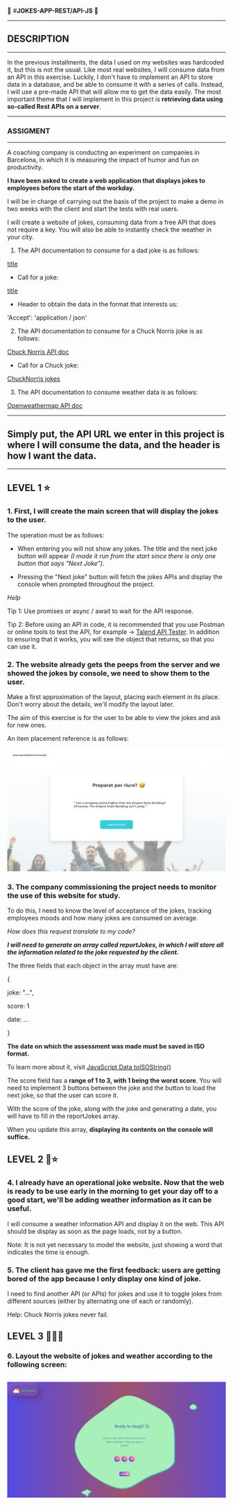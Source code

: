 ﻿🤡 #**JOKES-APP-REST/API-JS** 🤡

---

## **DESCRIPTION**

---

In the previous installments, the data I used on my websites was hardcoded it, but this is not the usual.
Like most real websites, I will consume data from an API in this exercise. Luckily, I don't have to implement an API to store data in a database, and be able to consume it with a series of calls. Instead, I will use a pre-made API that will allow me to get the data easily.
The most important theme that I will implement in this project is **retrieving data using so-called Rest APIs on a server**.

---

### **ASSIGMENT**

---

A coaching company is conducting an experiment on companies in Barcelona, ​​in which it is measuring the impact of humor and fun on productivity.

**I have been asked to create a web application that displays jokes to employees before the start of the workday.**

I will be in charge of carrying out the basis of the project to make a demo in two weeks with the client and start the tests with real users.

I will create a website of jokes, consuming data from a free API that does not require a key. You will also be able to instantly check the weather in your city.

1. The API documentation to consume for a dad joke is as follows:

[title](https://icanhazdadjoke.com/api)

- Call for a joke:

[title](https://icanhazdadjoke.com/)

- Header to obtain the data in the format that interests us:

'Accept': 'application / json'

2. The API documentation to consume for a Chuck Norris joke is as follows:

[Chuck Norris API doc](https://api.chucknorris.io/#!)

- Call for a Chuck joke:

[ChuckNorris jokes](https://api.chucknorris.io/jokes/random)

3. The API documentation to consume weather data is as follows:

[Openweathermap API doc](https://openweathermap.org/appid)

---

## Simply put, the API URL we enter in this project is where I will consume the data, and the header is how I want the data.

---

## LEVEL 1 :star:

### 1. First, I will create the main screen that will display the jokes to the user.

The operation must be as follows:

- When entering you will not show any jokes. The title and the next joke button will appear _(I made it run from the start since there is only one button that says "Next Joke")_.

- Pressing the "Next joke" button will fetch the jokes APIs and display the console when prompted throughout the project.

_Help_

Tip 1: Use promises or async / await to wait for the API response.

Tip 2: Before using an API in code, it is recommended that you use Postman or online tools to test the API, for example -> [Talend API Tester](https://chrome.google.com/webstore/detail/talend-api-tester-free-ed/aejoelaoggembcahagimdiliamlcdmfm?hl=es-419). In addition to ensuring that it works, you will see the object that returns, so that you can use it.

### 2. The website already gets the peeps from the server and we showed the jokes by console, we need to show them to the user.

Make a first approximation of the layout, placing each element in its place. Don't worry about the details, we'll modify the layout later.

The aim of this exercise is for the user to be able to view the jokes and ask for new ones.

An item placement reference is as follows:

![first layout](./img/first_layout.png)

### 3. The company commissioning the project needs to monitor the use of this website for study.

To do this, I need to know the level of acceptance of the jokes, tracking employees moods and how many jokes are consumed on average.

_How does this request translate to my code?_

**_I will need to generate an array called reportJokes, in which I will store all the information related to the joke requested by the client._**

The three fields that each object in the array must have are:

{

joke: "...",

score: 1

date: ...

}

**The date on which the assessment was made must be saved in ISO format.**

To learn more about it, visit [JavaScript Data toISOString()](https://www.w3schools.com/Jsref/jsref_toisostring.asp)

The score field has a **range of 1 to 3, with 1 being the worst score**. You will need to implement 3 buttons between the joke and the button to load the next joke, so that the user can score it.

With the score of the joke, along with the joke and generating a date, you will have to fill in the reportJokes array.

When you update this array, **displaying its contents on the console will suffice.**

## LEVEL 2 :star2::star:

### 4. I already have an operational joke website. Now that the web is ready to be use early in the morning to get your day off to a good start, we'll be adding weather information as it can be useful.

I will consume a weather information API and display it on the web. This API should be display as soon as the page loads, not by a button.

Note: It is not yet necessary to model the website, just showing a word that indicates the time is enough.

### 5. The client has gave me the first feedback: users are getting bored of the app because I only display one kind of joke.

I need to find another API (or APIs) for jokes and use it to toggle jokes from different sources (either by alternating one of each or randomly).

Help: Chuck Norris jokes never fail.

## LEVEL 3 :star2::star2::star2:

### 6. Layout the website of jokes and weather according to the following screen:

## ![first layout](./img/main_layout.png)
